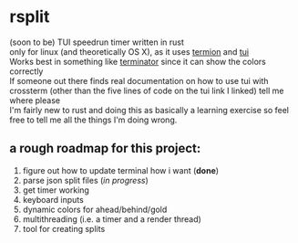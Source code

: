 # rsplit
(soon to be) TUI speedrun timer written in rust\
only for linux (and theoretically OS X), as it uses [termion](https://docs.rs/termion/1.5.5/termion/) and [tui](https://docs.rs/tui/0.9.5/tui/)\
Works best in something like [terminator](https://github.com/gnome-terminator/terminator) since it can show the colors correctly\
If someone out there finds real documentation on how to use tui with crossterm (other than the five lines of code on the tui link I linked) tell me where please\
I'm fairly new to rust and doing this as basically a learning exercise so feel free to tell me all the things I'm doing wrong.

## a rough roadmap for this project:
1. figure out how to update terminal how i want (**done**)
2. parse json split files (*in progress*)
3. get timer working
4. keyboard inputs
5. dynamic colors for ahead/behind/gold
6. multithreading (i.e. a timer and a render thread)
7. tool for creating splits
